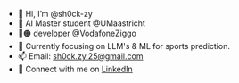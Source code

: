 - 👋 Hi, I’m @sh0ck-zy
- 🤖 AI Master student @UMaastricht
- 🔴🟠 developer @VodafoneZiggo
- 👀 Currently focusing on LLM's & ML for sports prediction.
- 📫 Email: sh0ck.zy.25@gmail.com
- 💼 Connect with me on [LinkedIn](https://www.linkedin.com/in/jo%C3%A3o-pereira-7643a127b/)


<!---
sh0ck-zy/sh0ck-zy is a ✨ special ✨ repository because its `README.md` (this file) appears on your GitHub profile.
You can click the Preview link to take a look at your changes.
--->
